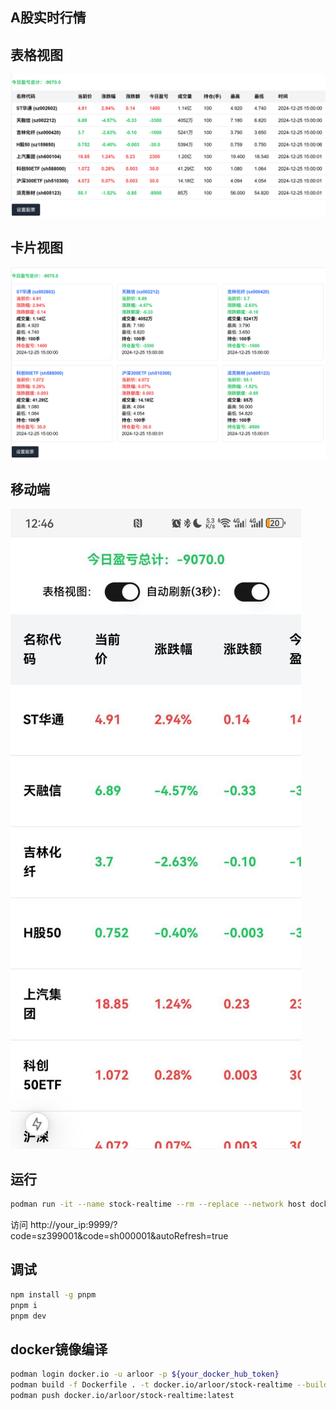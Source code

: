 ## A股实时行情

## 表格视图

![alt text](image.png)

## 卡片视图

![alt text](image-1.png)

## 移动端

![alt text](image-2.png)

## 运行

```bash
podman run -it --name stock-realtime --rm --replace --network host docker.io/arloor/stock-realtime
```

访问 http://your_ip:9999/?code=sz399001&code=sh000001&autoRefresh=true

## 调试

```bash
npm install -g pnpm
pnpm i
pnpm dev
```

## docker镜像编译

```bash
podman login docker.io -u arloor -p ${your_docker_hub_token}
podman build -f Dockerfile . -t docker.io/arloor/stock-realtime --build-arg=PORT=9999 --network host #podman的命令会使用系统代理来拉取node modules和下载alpine的apk包
podman push docker.io/arloor/stock-realtime:latest
```
